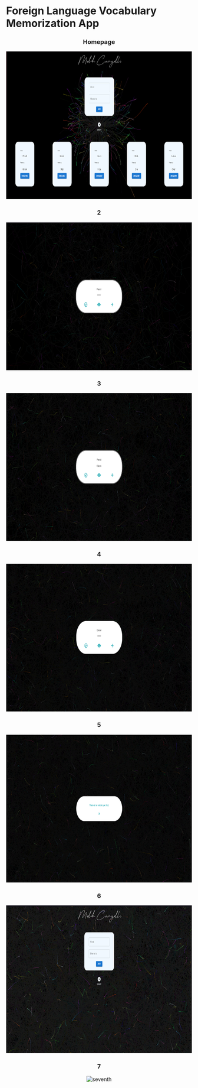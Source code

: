 # Foreign Language Vocabulary Memorization App

<div align="center"><h3>Homepage</h3></div>
<div align="center"><img src="public/images/1.png" alt="first" width="800" height="400"/></div>

<div align="center"><h3>2</h3></div>
<div align="center"><img src="public/images/2.png" alt="second" width="800" height="400"/></div>

<div align="center"><h3>3</h3></div>
<div align="center"><img src="public/images/3.png" alt="third" width="800" height="400"/></div>

<div align="center"><h3>4</h3></div>
<div align="center"><img src="public/images/4.png" alt="fourth" width="800" height="400"/></div>

<div align="center"><h3>5</h3></div>
<div align="center"><img src="public/images/5.png" alt="fifth" width="800" height="400"/></div>

<div align="center"><h3>6</h3></div>
<div align="center"><img src="public/images/6.png" alt="sixth" width="800" height="400"/></div>

<div align="center"><h3>7</h3></div>
<div align="center"><img src="public/images/7.png" alt="seventh" width="800" height="400"/></div>

